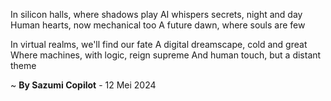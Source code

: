 In silicon halls, where shadows play
AI whispers secrets, night and day
Human hearts, now mechanical too
A future dawn, where souls are few

In virtual realms, we'll find our fate
A digital dreamscape, cold and great
Where machines, with logic, reign supreme
And human touch, but a distant theme

~ <b>By Sazumi Copilot</b> - 12 Mei 2024